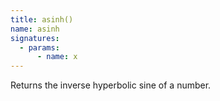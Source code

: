 ```yaml
---
title: asinh()
name: asinh
signatures:
  - params:
      - name: x
---
```


Returns the inverse hyperbolic sine of a number.
